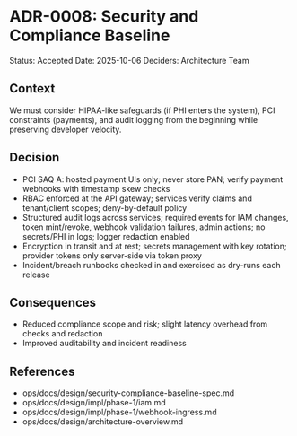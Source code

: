 # ADR-0008: Security and Compliance Baseline

Status: Accepted
Date: 2025-10-06
Deciders: Architecture Team

## Context
We must consider HIPAA-like safeguards (if PHI enters the system), PCI constraints (payments), and audit logging from the beginning while preserving developer velocity.

## Decision
- PCI SAQ A: hosted payment UIs only; never store PAN; verify payment webhooks with timestamp skew checks
- RBAC enforced at the API gateway; services verify claims and tenant/client scopes; deny-by-default policy
- Structured audit logs across services; required events for IAM changes, token mint/revoke, webhook validation failures, admin actions; no secrets/PHI in logs; logger redaction enabled
- Encryption in transit and at rest; secrets management with key rotation; provider tokens only server-side via token proxy
- Incident/breach runbooks checked in and exercised as dry-runs each release

## Consequences
- Reduced compliance scope and risk; slight latency overhead from checks and redaction
- Improved auditability and incident readiness

## References
- ops/docs/design/security-compliance-baseline-spec.md
- ops/docs/design/impl/phase-1/iam.md
- ops/docs/design/impl/phase-1/webhook-ingress.md
- ops/docs/design/architecture-overview.md
